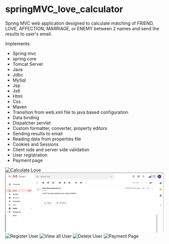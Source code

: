 # springMVC_love_calculator
Spring MVC web application designed to calculate matching  of FRIEND, LOVE, AFFECTION, MARRIAGE, or ENEMY between 2 names and send the results to user's email. 

Implements:
- Spring mvc
- spring core
- Tomcat Server
- Java
- Jdbc
- MySql
- Jsp
- Jstl
- Html
- Css
- Maven
- Transition from web.xml file to java based configuration
- Data binding
- Dispatcher servlet
- Custom formatter, converter, property editors
- Sending results to email
- Reading data from properties file
- Cookies and Sessions
- Client side and server side validation
- User registration
- Payment page


![Calculate Love](https://github.com/alexYamaoka/springMVC_love_calculator/blob/master/gifs/calculateAndSend.gif)
![Email Result](https://github.com/alexYamaoka/springMVC_love_calculator/blob/master/gifs/result.png)
![Register User](https://github.com/alexYamaoka/springMVC_love_calculator/blob/master/gifs/register.gif)
![View all User](https://github.com/alexYamaoka/springMVC_love_calculator/blob/master/gifs/viewAll.gif)
![Delete User](https://github.com/alexYamaoka/springMVC_love_calculator/blob/master/gifs/deleteUser.gif)
![Payment Page](https://github.com/alexYamaoka/springMVC_love_calculator/blob/master/gifs/payment.gif)


